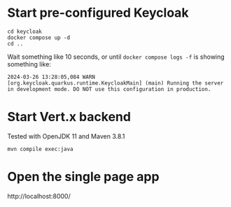 
# Start pre-configured Keycloak

```
cd keycloak
docker compose up -d
cd ..
```
Wait something like 10 seconds, or until `docker compose logs -f` is showing something like: 
```
2024-03-26 13:28:05,084 WARN  [org.keycloak.quarkus.runtime.KeycloakMain] (main) Running the server in development mode. DO NOT use this configuration in production.
```

# Start Vert.x backend
Tested with OpenJDK 11 and Maven 3.8.1

```
mvn compile exec:java
```

# Open the single page app

http://localhost:8000/

